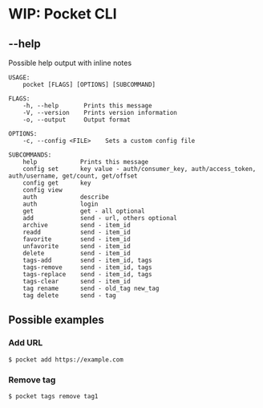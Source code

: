 # WIP: Pocket CLI

## --help

Possible help output with inline notes
```
USAGE:  
    pocket [FLAGS] [OPTIONS] [SUBCOMMAND]

FLAGS:
    -h, --help       Prints this message
    -V, --version    Prints version information
    -o, --output     Output format

OPTIONS:
    -c, --config <FILE>    Sets a custom config file

SUBCOMMANDS:  
    help            Prints this message  
    config set      key value - auth/consumer_key, auth/access_token, auth/username, get/count, get/offset
    config get      key
    config view
    auth            describe
    auth            login
    get             get - all optional
    add             send - url, others optional
    archive         send - item_id
    readd           send - item_id
    favorite        send - item_id
    unfavorite      send - item_id
    delete          send - item_id
    tags-add        send - item_id, tags
    tags-remove     send - item_id, tags
    tags-replace    send - item_id, tags
    tags-clear      send - item_id
    tag rename      send - old_tag new_tag
    tag delete      send - tag
```

## Possible examples

###  Add URL
`$ pocket add https://example.com`

###  Remove tag
`$ pocket tags remove tag1`